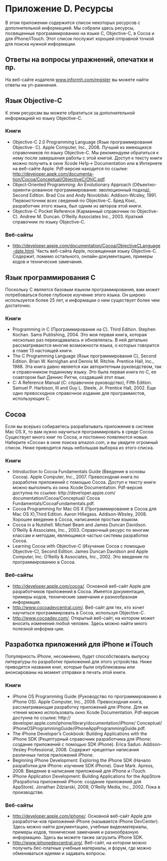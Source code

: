 # Приложение D. Ресурсы

В этом приложении содержится список некоторых ресурсов с дополнительной информацией. Мы собрали здесь ресурсы, посвященные программированию на языке С, Objective-C, в Cocoa и для iPhone/iTouch. Этот список послужит хорошей отправной точкой для поиска нужной информации.

## Ответы на вопросы упражнений, опечатки и пр.
На веб-сайте издателя www.informh.com/register вы можете найти ответы на уп-ражнения.

## Язык Objective-C
К этим ресурсам вы можете обратиться за дополнительной информацией но языку Objective-C.

### Книги
* Objective-C 2.0 Programming Language (Язык программирования Objective- С). Apple Computer, Inc., 2008. Лучший из имеющихся справочников по языку Objective-C. Мы рекомендуем обратиться к нему после завершения работы с этой книгой. Доступ к тексту книги можно получить в окне Xcode Не1р-> Documentation или в Интернете на веб-сайте Apple. Pdf-версия находится по ссылке: http://deveioper.appk.com/documenta-tion/Cocoa/Conceptual/ObjectiveC/OhjC.pdf.
* Object-Oriented Programming: An Evolutionary Approach (Объектно-ориенти-рованное программирование: эволюционный подход), Second Edition. Brad Cox and Andy Novobilski. Addison-Wcsley, 1991. Первоисточник всех сведений no Objective-C. Бред Кокс, разработчик этого языка, был одним из авторов этой книги.
* Objective-C Pocket Reference (Карманный справочник по Objective-C). Andrew М. Duncan. O’Reilly Associates Inc., 2003. Краткий справочник по языку Objective-C.

### Веб-сайты
* http://developer.appie.com/documentation/Cocoa/ObjectiveCLanguage-date.html. Часть веб-сайта Apple, посвященная языку Objective-C. Содержит, помимо остального, онлайн-документацию, примеры кодов и технические замечания.

## Язык программирования С
Поскольку С является базовым языком программирования, вам может потребоваться более глубокое изучение этого языка. Он широко используется более 25 лет, и информации о нем существует более чем достаточно.

### Книги
* Programming in С (Программирование на С). Third Edition. Stephen Kochan. Sams Publishing, 2004. Это моя первая книга, которая несколько раз переиздавалась и обновлялась. В ней детально рассматриваются многие возможности языка, о которых говорится в главе 13 настоящей книги.
* The С Programming Language (Язык программирования С), Second Edition. Brian W. Kernighan and Dennis M. Ritchie. Prentice Hall, Inc., 1988. Эта книга давно является как авторитетным руководством, так и справочником поданному языку. Это была первая книга по С, ее соавтором был Деннис Ритчи, создавший этот язык.
* С: A Reference Manual (С: справочное руководство), Fifth Edition. Samuel Р. Harbison, III and Guy L. Steele, Jr. Prentice Hall, 2002. Еще одно превосходное справочное издание для программистов, использующих С.

## Cocoa
Если вы всерьез собираетесь разрабатывать приложения в системе Mac OS X, то вам нужно научиться программировать в среде Cocoa. Существует много книг по Cocoa, и постоянно появляются новые. Наберите «Сосоа» в окне поиска amazon.com, и вы увидите огромный список. Ниже приводится лишь небольшая выборка из этого списка.

### Книги
* Introduction to Cocoa Fundamentals Guide (Введение в основы Cocoa). Apple Computer, Inc., 2007. Превосходная книга по разработке приложений с помощью Cocoa. Доступ к тексту книги можно выполнить из окна Xcode Documentation. Pdf-версия доступна по ссылке: kttp://deve!oper.appie.com/ documentation/Cocoa/Conceptual/ Cocoa Fundamentals/CocoaFundamentals.pdf.
* Cocoa Programming for Mac OS X (Программирование в Cocoa для Mac OS X),Third Edition. Aaron Hillegass. Addison-Wbsley, 2008. Хорошее введение в Cocoa, написанное простым языком.
* Cocoa in a Nutshell. Michael Beam and James Duncan Davidson. O’Reilly & Associates, Inc., 2003. Справочный ресурс по многим классам и методам, являющимся частью системы разработки Cocoa.
* Learning Cocoa with Objective-C (Изучение Cocoa с помощью Objective-C), Second Edition. James Duncan Davidson and Apple Computer, Inc. O’Reilly & Associates, Inc., 2002. Это введение по программированию в Cocoa.

### Веб-сайты
* http://developer.apple.com/сосоа/. Основной веб-сайт Apple для разработчиков приложений в Cocoa. Имеется документация, примеры кодов, технические замечания и разнообразная информация.
* http://www.cocoadevcentral.com/. Веб-сайт для тех, кто хочет научиться программировать в Cocoa, используя Objective-C.
* http://www.cocoadev.com/. Открытый веб-сайт, на котором может вносить изменения любой человек. Здесь можно найти много полезной информа-ции.

## Разработка приложений для iPhone и iTouch
Популярность iPhone, несомненно, будет способствовать выпуску литературы по разработке приложений для этого устройства. Ниже приводятся названия книг, которые были опубликованы или анонсированы на момент отправки в печать этой книги.

### Книги
* iPhone OS Programming Guide (Руководство по программированию в iPhone OS). Apple Computer, Inc., 2008. Превосходная книга, рассматривающая разработку приложений для iPhone. Для ее чтения можно использовать окно Xcode Documentation. Pdf-версия достунна по ссылке: http:// developer.apple.com/iphone/library/documentation/iPhone/ Conceptual/ iPhoneOSProgrammingGuide/iPhoneAppProgrammingGuide.pdf.
* The iPhone Developer’s Cookbook: Building Applications with the iPhone SDK (Рецептурный справочник разработчика для iPhone: создание приложений с помощью SDK iPhone). Erica Sadun. Addison-\\fesley Professional, 2008. Содержит «рецепты» написания различных типов приложений iPhone.
* Beginning iPhone Development: Exploring the iPhone SDK (Начало разработки для iPhone: изучение SDK iPhone). Dave Mark. Apress, 2008. Введение в написание приложений для iPhone и iTouch.
* iPhone Application Development: Building Applications for the AppStore (Разработка приложений iPhone: создание приложений для AppStore). Jonathan Zdziarski, 2009, O’Reilly Media, Inc., 2002. Пока в производстве.

### Веб-сайты
* http://developer.apple.com/iphone/. Основной веб-сайт Apple для разработчи-ков приложений iPhone (называется iPhone DevCenter). Здесь можно найти документацию, учебные видеоматериалы, примеры кодов, технические замечания и разнообразную информацию. Здесь вы можете также загрузить iPhone SDK.
* http://www.iphonedevcentral.org/. Веб-сайт, на котором можно получить бес-платные учебные материалы, и форум, где можно обмениваться идеями и задавать вопросы.